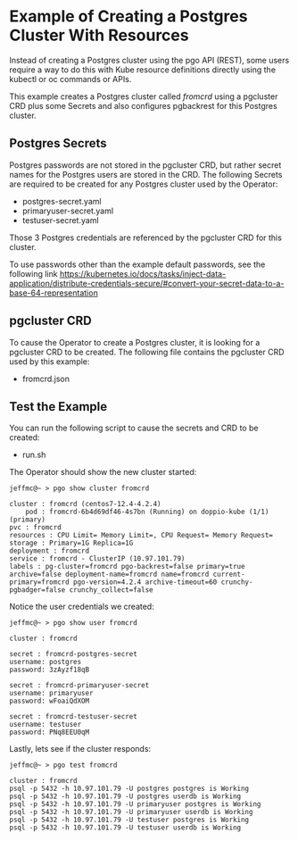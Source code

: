 
# Example of Creating a Postgres Cluster With Resources

Instead of creating a Postgres cluster using the pgo API (REST),
some users require a way to do this with Kube resource definitions
directly using the kubectl or oc commands or APIs.

This example creates a Postgres cluster called *fromcrd* using
a pgcluster CRD plus some Secrets and also configures pgbackrest
for this Postgres cluster.

## Postgres Secrets

Postgres passwords are not stored in the pgcluster CRD, but rather
secret names for the Postgres users are stored in the CRD.  The
following Secrets are required to be created for any Postgres
cluster used by the Operator:
 * postgres-secret.yaml
 * primaryuser-secret.yaml
 * testuser-secret.yaml

Those 3 Postgres credentials are referenced by the pgcluster CRD
for this cluster.

To use passwords other than the example default passwords, see
the following link https://kubernetes.io/docs/tasks/inject-data-application/distribute-credentials-secure/#convert-your-secret-data-to-a-base-64-representation

## pgcluster CRD

To cause the Operator to create a Postgres cluster, it is looking
for a pgcluster CRD to be created.  The following file contains
the pgcluster CRD used by this example:
 * fromcrd.json

## Test the Example
You can run the following script to cause the secrets
and CRD to be created:
 * run.sh

The Operator should show the new cluster started:

    jeffmc@~ > pgo show cluster fromcrd

    cluster : fromcrd (centos7-12.4-4.2.4)
    	pod : fromcrd-6b4d69df46-4s7bn (Running) on doppio-kube (1/1) (primary)
	pvc : fromcrd
	resources : CPU Limit= Memory Limit=, CPU Request= Memory Request=
	storage : Primary=1G Replica=1G
	deployment : fromcrd
	service : fromcrd - ClusterIP (10.97.101.79)
	labels : pg-cluster=fromcrd pgo-backrest=false primary=true archive=false deployment-name=fromcrd name=fromcrd current-primary=fromcrd pgo-version=4.2.4 archive-timeout=60 crunchy-pgbadger=false crunchy_collect=false

Notice the user credentials we created:

    jeffmc@~ > pgo show user fromcrd

    cluster : fromcrd

    secret : fromcrd-postgres-secret
	username: postgres
	password: 3zAyzf18qB

    secret : fromcrd-primaryuser-secret
	username: primaryuser
	password: wFoaiQdXOM

    secret : fromcrd-testuser-secret
	username: testuser
	password: PNq8EEU0qM

Lastly, lets see if the cluster responds:

    jeffmc@~ > pgo test fromcrd

    cluster : fromcrd
	psql -p 5432 -h 10.97.101.79 -U postgres postgres is Working
	psql -p 5432 -h 10.97.101.79 -U postgres userdb is Working
	psql -p 5432 -h 10.97.101.79 -U primaryuser postgres is Working
	psql -p 5432 -h 10.97.101.79 -U primaryuser userdb is Working
	psql -p 5432 -h 10.97.101.79 -U testuser postgres is Working
	psql -p 5432 -h 10.97.101.79 -U testuser userdb is Working
